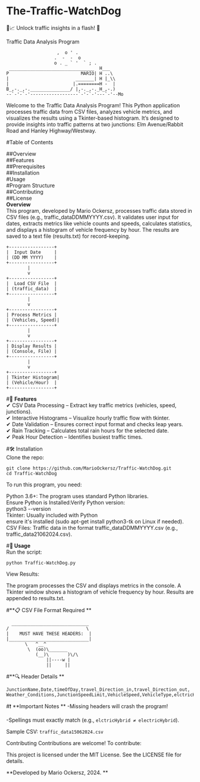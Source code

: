 # __The-Traffic-WatchDog__
🚦📈 Unlock traffic insights in a flash! 🚛

Traffic Data Analysis Program
```
                   ,  o ' .
                  .  -  -  o
                  o . _ ` '  ` ; .
 ________________________________  H___
P                           MARIO| H ..\
|                         _______| H |_\\
|                        |.========H -  |
B_,-._,-._______________/ |,-._,-._H_,-.)
--`-'-`-'------------------`-'-`-'---`-'--Mo⠀⠀⠀⠀

```

Welcome to the Traffic Data Analysis Program! This Python application processes traffic data from CSV files, analyzes vehicle metrics, and visualizes the results using a Tkinter-based histogram. It’s designed to provide insights into traffic patterns at two junctions: Elm Avenue/Rabbit Road and Hanley Highway/Westway.

#Table of Contents

##Overview  
##Features  
##Prerequisites  
##Installation  
#Usage  
#Program Structure   
##Contributing  
##License  
**Overview**    
This program, developed by Mario Ockersz, processes traffic data stored in CSV files (e.g., traffic_dataDDMMYYYY.csv). It validates user input for dates, extracts metrics like vehicle counts and speeds, calculates statistics, and displays a histogram of vehicle frequency by hour. The results are saved to a text file (results.txt) for record-keeping.
```
+-----------------+
|  Input Date     |
| (DD MM YYYY)    |
+-----------------+
        |
        v
+-----------------+
|  Load CSV File  |
| (traffic_data)  |
+-----------------+
        |
        v
+-----------------+
| Process Metrics |
| (Vehicles, Speed)|
+-----------------+
        |
        v
+-----------------+
| Display Results |
| (Console, File) |
+-----------------+
        |
        v
+-----------------+
| Tkinter Histogram|
| (Vehicle/Hour)  |
+-----------------+
```

#📌 **Features**  
✔ CSV Data Processing – Extract key traffic metrics (vehicles, speed, junctions).  
✔ Interactive Histograms – Visualize hourly traffic flow with tkinter.  
✔ Date Validation – Ensures correct input format and checks leap years.  
✔ Rain Tracking – Calculates total rain hours for the selected date.  
✔ Peak Hour Detection – Identifies busiest traffic times.  

  
#🛠 Installation  
Clone the repo:
```
git clone https://github.com/MarioOckersz/Traffic-WatchDog.git
cd Traffic-WatchDog
```
To run this program, you need:  

Python 3.6+: The program uses standard Python libraries.  
Ensure Python is Installed:Verify Python version:  
python3 --version  
Tkinter: Usually included with Python  
ensure it's installed (sudo apt-get install python3-tk on Linux if needed).  
CSV Files: Traffic data in the format traffic_dataDDMMYYYY.csv (e.g., traffic_data21062024.csv).  

#**🚀 Usage**  
Run the script:
```
python Traffic-WatchDog.py
```
View Results:  

The program processes the CSV and displays metrics in the console.
A Tkinter window shows a histogram of vehicle frequency by hour.
Results are appended to results.txt.

#**📋 CSV File Format Required
**
```
  _____________________________
/                             \
|    MUST HAVE THESE HEADERS:  |
|______________________________|
       \   ^__^
        \  (oo)\_______
           (__)\       )\/\
               ||----w |
               ||     ||
```
#**🔍 Header Details
**
```
JunctionName,Date,timeOfDay,travel_Direction_in,travel_Direction_out,
Weather_Conditions,JunctionSpeedLimit,VehicleSpeed,VehicleType,elctricHybrid
```
#❗ **Important Notes
**
-Missing headers will crash the program!

-Spellings must exactly match (e.g., ```elctricHybrid ≠ electricHybrid```).

Sample CSV: ```traffic_data15062024.csv```

Contributing
Contributions are welcome! To contribute:

This project is licensed under the MIT License. See the LICENSE file for details.

**Developed by Mario Ockersz, 2024.
**
